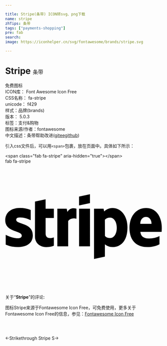 ```yaml
---

title: Stripe(条带) ICON转svg、png下载
name: stripe
zhTips: 条带
tags: ["payments-shopping"]
pre: fab
search: 
image: https://iconhelper.cn/svg/fontawesome/brands/stripe.svg

---
```


# Stripe  <small style="font-size: 60%;font-weight: 100">条带</small>


<div class="detail-page">
<p>
<span><span class="badge-success badge">免费图标</span> </span>
<br/>
<span>
ICON库：
<span class="badge-secondary badge">Font Awesome Icon Free</span> 
</span>
<br/>
<span>
CSS名称：
<span class="badge-secondary badge">fa-stripe</span> 
</span>
<br/>
<span>
unicode：
<span class="badge-secondary badge">f429</span> 
<copy-btn content='f429' btn-title=""></copy-btn>
<copy-btn :content='String.fromCodePoint(parseInt("f429", 16))' btn-title="复制U"></copy-btn>
</span><br/><span>样式：<span class="badge-light badge">品牌(brands)</span></span>
<br/>
<span>
版本：
<span class="badge-secondary badge">5.0.3</span> 
</span><br/><span>标签：<span class="badge-light badge"><router-link to="/tags/payments-shopping.html">支付&购物</router-link></span></span>
<br/>
<span>图标来源/作者：<span class="badge-light badge">fontawesome</span></span> 
<br/>
<span class="zh-detail">中文描述：<span class="badge-primary badge">条带</span><span class="help-link"><span>帮助改进</span>(<a href="https://gitee.com/liuwave/icon-helper/edit/master/json/fontawesome/brands/stripe.json" target="_blank" rel="noopener noreferrer">gitee</a><a href="https://github.com/liuwave/icon-helper/edit/master/json/fontawesome/brands/stripe.json" target="_blank" rel="noopener noreferrer">github</a></span>)</span><br/>
</p>
</div>
<div class="alert alert-dark">
  <i class="fab fa-stripe fa-xs"></i>
  <i class="fab fa-stripe fa-sm"></i>
  <i class="fab fa-stripe fa-lg"></i>
  <i class="fab fa-stripe fa-2x"></i>
  <i class="fab fa-stripe fa-3x"></i>
  <i class="fab fa-stripe fa-5x"></i>
  <i class="fab fa-stripe fa-7x"></i>
</div>
<div>
  <p>引入css文件后，可以用<code>&lt;span&gt;</code>包裹，放在页面中。具体如下所示：    
  </p>
  <div class="alert alert-primary" style="font-size: 14px">
    &lt;span class="fab fa-stripe" aria-hidden="true"&gt;&lt;/span&gt;
    <copy-btn content='<span class="fab fa-stripe" aria-hidden="true"></span>'></copy-btn>
  </div>
  <div class="alert alert-secondary">
    <i class="fab fa-stripe"
    style="font-size: 24px"
    aria-hidden="true"></i> fab fa-stripe
    <copy-btn content="fab fa-stripe" btn-title="复制图标名称"></copy-btn>
  </div>
</div>
<div id="svg" class="svg-wrap">
<svg xmlns="http://www.w3.org/2000/svg" viewBox="0 0 640 512"><path d="M165 144.7l-43.3 9.2-.2 142.4c0 26.3 19.8 43.3 46.1 43.3 14.6 0 25.3-2.7 31.2-5.9v-33.8c-5.7 2.3-33.7 10.5-33.7-15.7V221h33.7v-37.8h-33.7zm89.1 51.6l-2.7-13.1H213v153.2h44.3V233.3c10.5-13.8 28.2-11.1 33.9-9.3v-40.8c-6-2.1-26.7-6-37.1 13.1zm92.3-72.3l-44.6 9.5v36.2l44.6-9.5zM44.9 228.3c0-6.9 5.8-9.6 15.1-9.7 13.5 0 30.7 4.1 44.2 11.4v-41.8c-14.7-5.8-29.4-8.1-44.1-8.1-36 0-60 18.8-60 50.2 0 49.2 67.5 41.2 67.5 62.4 0 8.2-7.1 10.9-17 10.9-14.7 0-33.7-6.1-48.6-14.2v40c16.5 7.1 33.2 10.1 48.5 10.1 36.9 0 62.3-15.8 62.3-47.8 0-52.9-67.9-43.4-67.9-63.4zM640 261.6c0-45.5-22-81.4-64.2-81.4s-67.9 35.9-67.9 81.1c0 53.5 30.3 78.2 73.5 78.2 21.2 0 37.1-4.8 49.2-11.5v-33.4c-12.1 6.1-26 9.8-43.6 9.8-17.3 0-32.5-6.1-34.5-26.9h86.9c.2-2.3.6-11.6.6-15.9zm-87.9-16.8c0-20 12.3-28.4 23.4-28.4 10.9 0 22.5 8.4 22.5 28.4zm-112.9-64.6c-17.4 0-28.6 8.2-34.8 13.9l-2.3-11H363v204.8l44.4-9.4.1-50.2c6.4 4.7 15.9 11.2 31.4 11.2 31.8 0 60.8-23.2 60.8-79.6.1-51.6-29.3-79.7-60.5-79.7zm-10.6 122.5c-10.4 0-16.6-3.8-20.9-8.4l-.3-66c4.6-5.1 11-8.8 21.2-8.8 16.2 0 27.4 18.2 27.4 41.4.1 23.9-10.9 41.8-27.4 41.8zm-126.7 33.7h44.6V183.2h-44.6z"/></svg>
</div>
<detail full-name='fa-stripe'></detail>
<div class="icon-detail__container">
<p>关于“<b>Stripe</b>”的评论:</p>
</div>
<Vssue title="关于“Stripe”的评论" />    
<div><p>图标Stripe来源于Fontawesome Icon Free，可免费使用，更多关于  Fontawesome Icon Free的信息，参见：<a target="_blank" href="https://iconhelper.cn/fontawesome.html">Fontawesome Icon Free</a>
</p></div>

<div style="padding:2rem 0 " class="page-nav"><p class="inner"><span class="prev">←<router-link to="/icon/solid/strikethrough.html">Strikethrough</router-link></span> <span class="next"><router-link to="/icon/brands/stripe-s.html">Stripe S</router-link>→</span></p></div>
